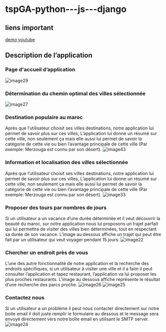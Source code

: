 # tspGA-python---js---django
## liens important  
[demo youtube](https://youtu.be/gnrnRZ5FJ5s "Présentation Vidéo du PFA")
## Description de l’application
### Page d'accueil d’application
![image29](https://user-images.githubusercontent.com/48206918/102724384-8501f300-430f-11eb-815c-c752dfe86fb2.png)
### Détermination du  chemin optimal des villes sélectionnée
![image27](https://user-images.githubusercontent.com/48206918/102724163-eaed7b00-430d-11eb-8a1f-143bda90a51b.png)
### Destination populaire au maroc
Après que l’utilisateur choisit ses villes destinations, notre application lui permet de savoir plus sur ces villes, L’application lui donne un résumé sur cette ville, non seulement ça mais elle aussi lui permet de savoir la catégorie de cette vie ou bien l’avantage principale de cette ville (Par exemple: Merzouga est connu par son désert).
![image43](https://user-images.githubusercontent.com/48206918/102724416-ab279300-430f-11eb-88b5-fc92b97f0027.png)
### Information et localisation des villes sélectionnée
Après que l’utilisateur choisit ses villes destinations, notre application lui permet de savoir plus sur ces villes, L’application lui donne un résumé sur cette ville, non seulement ça mais elle aussi lui permet de savoir la catégorie de cette vie ou bien l’avantage principale de cette ville (Par exemple: Merzouga est connu par son désert).
![image33](https://user-images.githubusercontent.com/48206918/102724434-c85c6180-430f-11eb-87d4-85fb7117dbcb.png)
### Proposer des tours par nombres de jours
Si un utilisateur a un vacance d’une durée déterminée et il veut découvrir la beauté du maroc, sur notre application nous lui proposons un trajet parfait qui lui permettra de visiter des villes bien déterminées, tout en respectant sa durée de son vacance.
L’image au dessous affiche un trajet qui peut être fait par un utilisateur qui veut voyager pendant 15 jours.
![image22](https://user-images.githubusercontent.com/48206918/102724446-e0cc7c00-430f-11eb-97d6-fea0f70a5fdc.png)
### Chercher un endroit près de vous
L’une des autre fonctionnalité de notre application et la recherche des endroits spécifiques, si un utilisateur à visiter une ville et il a faim il peut consulter l’application et tapez restaurant, l’application va lui proposer les plus proches restaurants.
L’image au dessous affiche représente le résultat d’une recherche des parcs proche.
![image26](https://user-images.githubusercontent.com/48206918/102724457-ef1a9800-430f-11eb-8888-4e6681ac4fc9.png)
![image25](https://user-images.githubusercontent.com/48206918/102724461-f3df4c00-430f-11eb-9425-90d44328b107.png)

### Contactez nous
Si un utilisateur a un problème il peut nous contacter directement sur notre boite email il doit juste remplir le formulaire au dessous et le message sera envoyé directement vers notre boîte email en utilisant le SMTP server.
![image24](https://user-images.githubusercontent.com/48206918/102724515-533d5c00-4310-11eb-8caa-b2c9af1c3c04.png)

